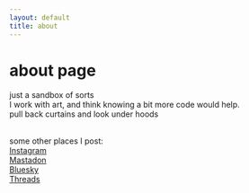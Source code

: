 ```yaml
---
layout: default
title: about
---
```

# about page
just a sandbox of sorts<BR>
I work with art, and think knowing a bit more code would help.<br>
pull back curtains and look under hoods<br><br>

some other places I post:<br>
<a href="https://www.instagram.com/john.trendler/">Instagram</a><br>
<a href="https://c.im/deck/@johntrendler">Mastadon</a><br>
<a href="https://bsky.app/profile/johntrendler.bsky.social">Bluesky<br>
<a href="https://www.threads.net/@john.trendler">Threads</a><br>

